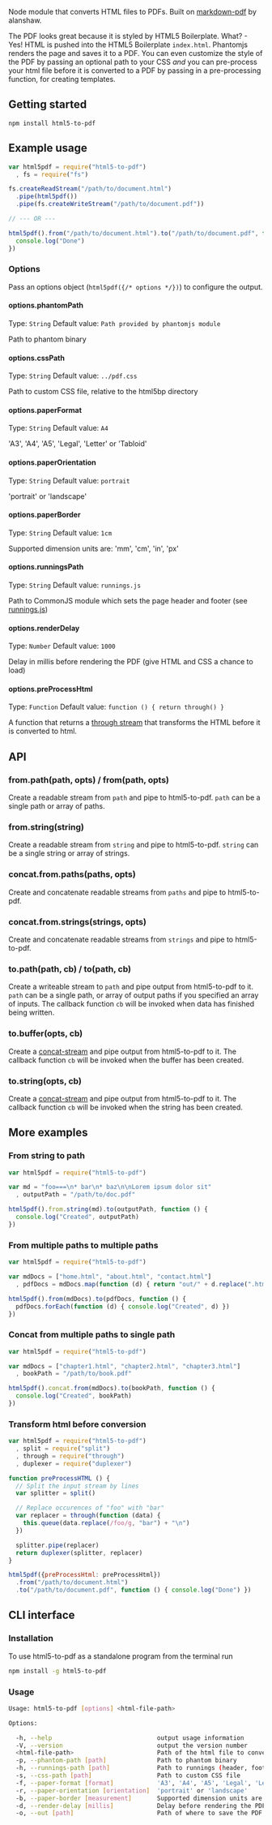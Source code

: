 Node module that converts HTML files to PDFs. Built on [markdown-pdf](https://www.npmjs.org/package/markdown-pdf) by alanshaw.

The PDF looks great because it is styled by HTML5 Boilerplate. What? - Yes! HTML is pushed into the HTML5 Boilerplate `index.html`. Phantomjs renders the page and saves it to a PDF. You can even customize the style of the PDF by passing an optional path to your CSS _and_ you can pre-process your html file before it is converted to a PDF by passing in a pre-processing function, for creating templates.

Getting started
---

    npm install html5-to-pdf

Example usage
---

```javascript
var html5pdf = require("html5-to-pdf")
  , fs = require("fs")

fs.createReadStream("/path/to/document.html")
  .pipe(html5pdf())
  .pipe(fs.createWriteStream("/path/to/document.pdf"))

// --- OR ---

html5pdf().from("/path/to/document.html").to("/path/to/document.pdf", function () {
  console.log("Done")
})
```

### Options

Pass an options object (`html5pdf({/* options */})`) to configure the output.

#### options.phantomPath
Type: `String`
Default value: `Path provided by phantomjs module`

Path to phantom binary

#### options.cssPath
Type: `String`
Default value: `../pdf.css`

Path to custom CSS file, relative to the html5bp directory

#### options.paperFormat
Type: `String`
Default value: `A4`

'A3', 'A4', 'A5', 'Legal', 'Letter' or 'Tabloid'

#### options.paperOrientation
Type: `String`
Default value: `portrait`

'portrait' or 'landscape'

#### options.paperBorder
Type: `String`
Default value: `1cm`

Supported dimension units are: 'mm', 'cm', 'in', 'px'

#### options.runningsPath
Type: `String`
Default value: `runnings.js`

Path to CommonJS module which sets the page header and footer (see [runnings.js](lib/runnings.js))

#### options.renderDelay
Type: `Number`
Default value: `1000`

Delay in millis before rendering the PDF (give HTML and CSS a chance to load)

#### options.preProcessHtml
Type: `Function`
Default value: `function () { return through() }`

A function that returns a [through stream](https://npmjs.org/package/through) that transforms the HTML before it is converted to html.

API
---

### from.path(path, opts) / from(path, opts)

Create a readable stream from `path` and pipe to html5-to-pdf. `path` can be a single path or array of paths.

### from.string(string)

Create a readable stream from `string` and pipe to html5-to-pdf. `string` can be a single string or array of strings.

### concat.from.paths(paths, opts)

Create and concatenate readable streams from `paths` and pipe to html5-to-pdf.

### concat.from.strings(strings, opts)

Create and concatenate readable streams from `strings` and pipe to html5-to-pdf.

### to.path(path, cb) / to(path, cb)

Create a writeable stream to `path` and pipe output from html5-to-pdf to it. `path` can be a single path, or array of output paths if you specified an array of inputs. The callback function `cb` will be invoked when data has finished being written.

### to.buffer(opts, cb)

Create a [concat-stream](https://npmjs.org/package/concat-stream) and pipe output from html5-to-pdf to it. The callback function `cb` will be invoked when the buffer has been created.

### to.string(opts, cb)

Create a [concat-stream](https://npmjs.org/package/concat-stream) and pipe output from html5-to-pdf to it. The callback function `cb` will be invoked when the string has been created.

More examples
---

### From string to path

```javascript
var html5pdf = require("html5-to-pdf")

var md = "foo===\n* bar\n* baz\n\nLorem ipsum dolor sit"
  , outputPath = "/path/to/doc.pdf"

html5pdf().from.string(md).to(outputPath, function () {
  console.log("Created", outputPath)
})
```

### From multiple paths to multiple paths

```javascript
var html5pdf = require("html5-to-pdf")

var mdDocs = ["home.html", "about.html", "contact.html"]
  , pdfDocs = mdDocs.map(function (d) { return "out/" + d.replace(".html", ".pdf") })

html5pdf().from(mdDocs).to(pdfDocs, function () {
  pdfDocs.forEach(function (d) { console.log("Created", d) })
})
```

### Concat from multiple paths to single path

```javascript
var html5pdf = require("html5-to-pdf")

var mdDocs = ["chapter1.html", "chapter2.html", "chapter3.html"]
  , bookPath = "/path/to/book.pdf"

html5pdf().concat.from(mdDocs).to(bookPath, function () {
  console.log("Created", bookPath)
})
```

### Transform html before conversion

```javascript
var html5pdf = require("html5-to-pdf")
  , split = require("split")
  , through = require("through")
  , duplexer = require("duplexer")

function preProcessHTML () {
  // Split the input stream by lines
  var splitter = split()

  // Replace occurences of "foo" with "bar"
  var replacer = through(function (data) {
    this.queue(data.replace(/foo/g, "bar") + "\n")
  })

  splitter.pipe(replacer)
  return duplexer(splitter, replacer)
}

html5pdf({preProcessHtml: preProcessHtml})
  .from("/path/to/document.html")
  .to("/path/to/document.pdf", function () { console.log("Done") })
```

CLI interface
---

### Installation

To use html5-to-pdf as a standalone program from the terminal run

```sh
npm install -g html5-to-pdf
```

### Usage

```sh
Usage: html5-to-pdf [options] <html-file-path>

Options:

  -h, --help                             output usage information
  -V, --version                          output the version number
  <html-file-path>                       Path of the html file to convert
  -p, --phantom-path [path]              Path to phantom binary
  -h, --runnings-path [path]             Path to runnings (header, footer)
  -s, --css-path [path]                  Path to custom CSS file
  -f, --paper-format [format]            'A3', 'A4', 'A5', 'Legal', 'Letter' or 'Tabloid'
  -r, --paper-orientation [orientation]  'portrait' or 'landscape'
  -b, --paper-border [measurement]       Supported dimension units are: 'mm', 'cm', 'in', 'px'
  -d, --render-delay [millis]            Delay before rendering the PDF (give HTML and CSS a chance to load)
  -o, --out [path]                       Path of where to save the PDF
```
